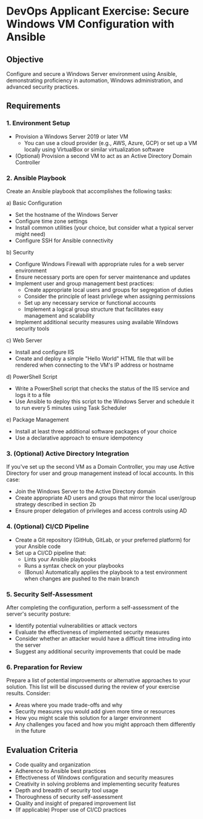 # DevOps Applicant Exercise: Secure Windows VM Configuration with Ansible

## Objective
Configure and secure a Windows Server environment using Ansible, demonstrating proficiency in automation, Windows administration, and advanced security practices.

## Requirements

### 1. Environment Setup
- Provision a Windows Server 2019 or later VM
  - You can use a cloud provider (e.g., AWS, Azure, GCP) or set up a VM locally using VirtualBox or similar virtualization software
- (Optional) Provision a second VM to act as an Active Directory Domain Controller

### 2. Ansible Playbook
Create an Ansible playbook that accomplishes the following tasks:

a) Basic Configuration
- Set the hostname of the Windows Server
- Configure time zone settings
- Install common utilities (your choice, but consider what a typical server might need)
- Configure SSH for Ansible connectivity

b) Security
- Configure Windows Firewall with appropriate rules for a web server environment
- Ensure necessary ports are open for server maintenance and updates
- Implement user and group management best practices:
  - Create appropriate local users and groups for segregation of duties
  - Consider the principle of least privilege when assigning permissions
  - Set up any necessary service or functional accounts
  - Implement a logical group structure that facilitates easy management and scalability
- Implement additional security measures using available Windows security tools

c) Web Server
- Install and configure IIS
- Create and deploy a simple "Hello World" HTML file that will be rendered when connecting to the VM's IP address or hostname

d) PowerShell Script
- Write a PowerShell script that checks the status of the IIS service and logs it to a file
- Use Ansible to deploy this script to the Windows Server and schedule it to run every 5 minutes using Task Scheduler

e) Package Management
- Install at least three additional software packages of your choice
- Use a declarative approach to ensure idempotency

### 3. (Optional) Active Directory Integration
If you've set up the second VM as a Domain Controller, you may use Active Directory for user and group management instead of local accounts. In this case:
- Join the Windows Server to the Active Directory domain
- Create appropriate AD users and groups that mirror the local user/group strategy described in section 2b
- Ensure proper delegation of privileges and access controls using AD

### 4. (Optional) CI/CD Pipeline
- Create a Git repository (GitHub, GitLab, or your preferred platform) for your Ansible code
- Set up a CI/CD pipeline that:
  - Lints your Ansible playbooks
  - Runs a syntax check on your playbooks
  - (Bonus) Automatically applies the playbook to a test environment when changes are pushed to the main branch

### 5. Security Self-Assessment
After completing the configuration, perform a self-assessment of the server's security posture:
- Identify potential vulnerabilities or attack vectors
- Evaluate the effectiveness of implemented security measures
- Consider whether an attacker would have a difficult time intruding into the server
- Suggest any additional security improvements that could be made

### 6. Preparation for Review
Prepare a list of potential improvements or alternative approaches to your solution. This list will be discussed during the review of your exercise results. Consider:
- Areas where you made trade-offs and why
- Security measures you would add given more time or resources
- How you might scale this solution for a larger environment
- Any challenges you faced and how you might approach them differently in the future

## Evaluation Criteria
- Code quality and organization
- Adherence to Ansible best practices
- Effectiveness of Windows configuration and security measures
- Creativity in solving problems and implementing security features
- Depth and breadth of security tool usage
- Thoroughness of security self-assessment
- Quality and insight of prepared improvement list
- (If applicable) Proper use of CI/CD practices
